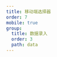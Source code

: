 ```yaml
---
title: 移动端选择器
order: 7
mobile: true
group:
  title: 数据录入
  order: 3
  path: data
---
```


<code src="../demo/Picker.jsx"></code>
<API src="../src/Picker.tsx"></API>
